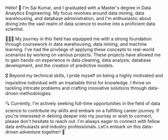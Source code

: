 Hello! 👋 I'm Sai Kumar, and I graduated with a Master's degree in Data Analytics Engineering. My focus revolves around data mining, data warehousing, and database administration, and I'm enthusiastic about diving into the vast realm of data science to evolve into a proficient data scientist.

👨🏻‍💻 My journey in this field has equipped me with a strong foundation through coursework in data warehousing, data mining, and machine learning. I've had the privilege of applying these concepts to real-world scenarios by working on various projects. These projects have allowed me to gain hands-on experience in data cleaning, data analysis, database development, and the creation of predictive models.

🎖 Beyond my technical skills, I pride myself on being a highly motivated and inquisitive individual with an insatiable thirst for knowledge. I thrive on tackling intricate problems and crafting innovative solutions through data-driven methodologies.

🔍 Currently, I'm actively seeking full-time opportunities in the field of data science to contribute my skills and embark on a fulfilling career journey. If you're interested in delving deeper into my journey or wish to connect, please don't hesitate to reach out. I'm always eager to connect with fellow data enthusiasts and industry professionals. Let's embark on this data-driven adventure together! 🌟
